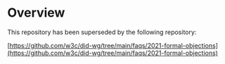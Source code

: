 # Overview

This repository has been superseded by the following repository:

[https://github.com/w3c/did-wg/tree/main/faqs/2021-formal-objections](https://github.com/w3c/did-wg/tree/main/faqs/2021-formal-objections)

